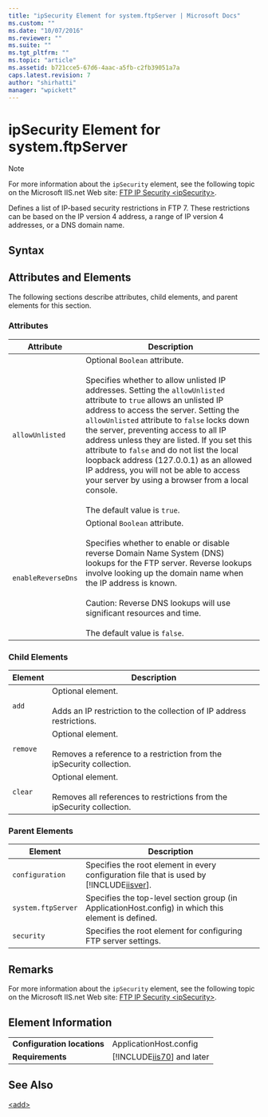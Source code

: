 ```yaml
---
title: "ipSecurity Element for system.ftpServer | Microsoft Docs"
ms.custom: ""
ms.date: "10/07/2016"
ms.reviewer: ""
ms.suite: ""
ms.tgt_pltfrm: ""
ms.topic: "article"
ms.assetid: b721cce5-67d6-4aac-a5fb-c2fb39051a7a
caps.latest.revision: 7
author: "shirhatti"
manager: "wpickett"
---
```

# ipSecurity Element for system.ftpServer
> [!NOTE]
>  For more information about the `ipSecurity` element, see the following topic on the Microsoft IIS.net Web site: [FTP IP Security \<ipSecurity>](http://www.iis.net/ConfigReference/system.ftpServer/security/ipSecurity).  
  
 Defines a list of IP-based security restrictions in FTP 7. These restrictions can be based on the IP version 4 address, a range of IP version 4 addresses, or a DNS domain name.  
  
## Syntax  
  
## Attributes and Elements  
 The following sections describe attributes, child elements, and parent elements for this section.  
  
### Attributes  
  
|Attribute|Description|  
|---------------|-----------------|  
|`allowUnlisted`|Optional `Boolean` attribute.<br /><br /> Specifies whether to allow unlisted IP addresses. Setting the `allowUnlisted` attribute to `true` allows an unlisted IP address to access the server. Setting the `allowUnlisted` attribute to `false` locks down the server, preventing access to all IP address unless they are listed. If you set this attribute to `false` and do not list the local loopback address (127.0.0.1) as an allowed IP address, you will not be able to access your server by using a browser from a local console.<br /><br /> The default value is `true`.|  
|`enableReverseDns`|Optional `Boolean` attribute.<br /><br /> Specifies whether to enable or disable reverse Domain Name System (DNS) lookups for the FTP server. Reverse lookups involve looking up the domain name when the IP address is known.<br /><br /> Caution: Reverse DNS lookups will use significant resources and time.<br /><br /> The default value is `false`.|  
  
### Child Elements  
  
|Element|Description|  
|-------------|-----------------|  
|`add`|Optional element.<br /><br /> Adds an IP restriction to the collection of IP address restrictions.|  
|`remove`|Optional element.<br /><br /> Removes a reference to a restriction from the ipSecurity collection.|  
|`clear`|Optional element.<br /><br /> Removes all references to restrictions from the ipSecurity collection.|  
  
### Parent Elements  
  
|Element|Description|  
|-------------|-----------------|  
|`configuration`|Specifies the root element in every configuration file that is used by [!INCLUDE[iisver](../../reference/admin/includes/iisver-md.md)].|  
|`system.ftpServer`|Specifies the top-level section group (in ApplicationHost.config) in which this element is defined.|  
|`security`|Specifies the root element for configuring FTP server settings.|  
  
## Remarks  
 For more information about the `ipSecurity` element, see the following topic on the Microsoft IIS.net Web site: [FTP IP Security \<ipSecurity>](http://www.iis.net/ConfigReference/system.ftpServer/security/ipSecurity).  
  
## Element Information  
  
|||  
|-|-|  
|**Configuration locations**|ApplicationHost.config|  
|**Requirements**|[!INCLUDE[iis70](../../reference/admin/includes/iis70-md.md)] and later|  
  
## See Also  
 [\<add>](../../reference/admin/add-element-for-ipsecurity-for-system-ftpserver.md)